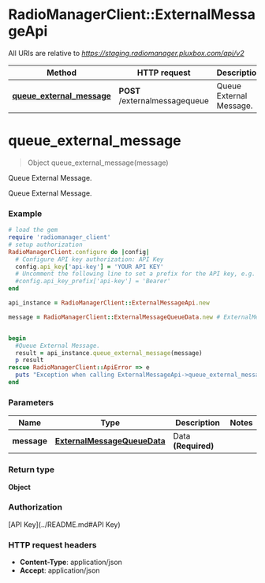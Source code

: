 # RadioManagerClient::ExternalMessageApi

All URIs are relative to *https://staging.radiomanager.pluxbox.com/api/v2*

Method | HTTP request | Description
------------- | ------------- | -------------
[**queue_external_message**](ExternalMessageApi.md#queue_external_message) | **POST** /externalmessagequeue | Queue External Message.


# **queue_external_message**
> Object queue_external_message(message)

Queue External Message.

Queue External Message.

### Example
```ruby
# load the gem
require 'radiomanager_client'
# setup authorization
RadioManagerClient.configure do |config|
  # Configure API key authorization: API Key
  config.api_key['api-key'] = 'YOUR API KEY'
  # Uncomment the following line to set a prefix for the API key, e.g. 'Bearer' (defaults to nil)
  #config.api_key_prefix['api-key'] = 'Bearer'
end

api_instance = RadioManagerClient::ExternalMessageApi.new

message = RadioManagerClient::ExternalMessageQueueData.new # ExternalMessageQueueData | Data **(Required)**


begin
  #Queue External Message.
  result = api_instance.queue_external_message(message)
  p result
rescue RadioManagerClient::ApiError => e
  puts "Exception when calling ExternalMessageApi->queue_external_message: #{e}"
end
```

### Parameters

Name | Type | Description  | Notes
------------- | ------------- | ------------- | -------------
 **message** | [**ExternalMessageQueueData**](ExternalMessageQueueData.md)| Data **(Required)** | 

### Return type

**Object**

### Authorization

[API Key](../README.md#API Key)

### HTTP request headers

 - **Content-Type**: application/json
 - **Accept**: application/json



